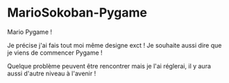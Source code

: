# MarioSokoban-Pygame


Mario Pygame !

Je précise j'ai fais tout moi même designe exct !
Je souhaite aussi dire que je viens de commencer Pygame !

Quelque problème peuvent être rencontrer mais je l'ai réglerai, il y aura aussi d'autre niveau à l'avenir !
